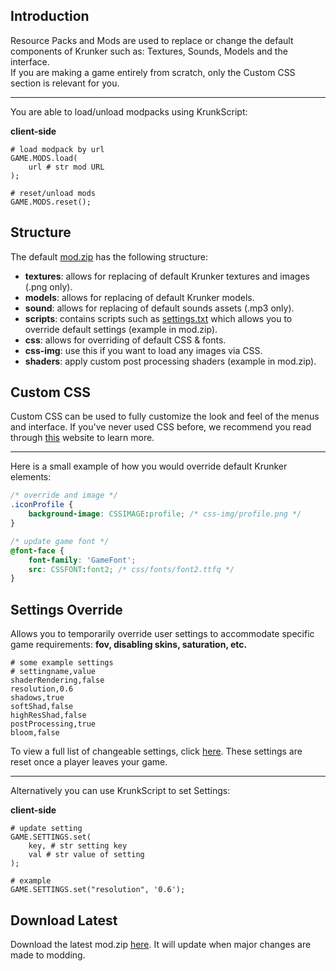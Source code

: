 ## Introduction

Resource Packs and Mods are used to replace or change the default components of Krunker such as: Textures, Sounds, Models and the interface.\
If you are making a game entirely from scratch, only the Custom CSS section is relevant for you.

___

You are able to load/unload modpacks using KrunkScript:

<p class="hidep"><strong class="client-side">client-side</strong></p>

```krunkscript
# load modpack by url
GAME.MODS.load(
    url # str mod URL
);

# reset/unload mods
GAME.MODS.reset();
```

## Structure

The default [mod.zip](https://krunker.io/modzip) has the following structure:

 * **textures**: allows for replacing of default Krunker textures and images (.png only).
 * **models**: allows for replacing of default Krunker models.
 * **sound**: allows for replacing of default sounds assets (.mp3 only).
 * **scripts**: contains scripts such as [settings.txt](./files/mod-resource_packs?id=settings-override) which allows you to override default settings (example in mod.zip).
 * **css**: allows for overriding of default CSS & fonts.
 * **css-img**: use this if you want to load any images via CSS.
 * **shaders**: apply custom post processing shaders (example in mod.zip).

## Custom CSS

Custom CSS can be used to fully customize the look and feel of the menus and interface. If you've never used CSS before, we recommend you read through [this](https://developer.mozilla.org/en-US/docs/Learn/Getting_started_with_the_web/CSS_basics) website to learn more.

___

Here is a small example of how you would override default Krunker elements:

```css
/* override and image */
.iconProfile {
    background-image: CSSIMAGE:profile; /* css-img/profile.png */
}

/* update game font */
@font-face {
    font-family: 'GameFont';
    src: CSSFONT:font2; /* css/fonts/font2.ttfq */
}
```

## Settings Override

Allows you to temporarily override user settings to accommodate specific game requirements: **fov, disabling skins, saturation, etc.**

```krunkscript
# some example settings
# settingname,value
shaderRendering,false
resolution,0.6
shadows,true
softShad,false
highResShad,false
postProcessing,true
bloom,false
```

To view a full list of changeable settings, click [here](https://krunker.io/docs/settings.txt). These settings are reset once a player leaves your game.

___

Alternatively you can use KrunkScript to set Settings:

<p class="hidep"><strong class="client-side">client-side</strong></p>

```krunkscript
# update setting
GAME.SETTINGS.set(
    key, # str setting key
    val # str value of setting
);

# example
GAME.SETTINGS.set("resolution", '0.6');
```

## Download Latest

Download the latest mod.zip [here](https://krunker.io/modzip). It will update when major changes are made to modding.
